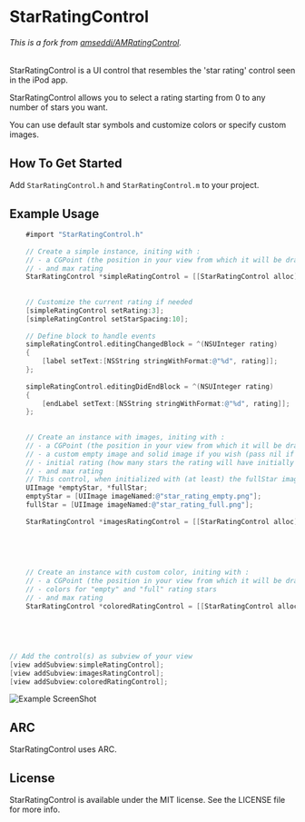 # StarRatingControl

###### This is a fork from [amseddi/AMRatingControl](https://github.com/amseddi/AMRatingControl).

StarRatingControl is a UI control that resembles the 'star rating' control seen in the iPod app.

StarRatingControl allows you to select a rating starting from 0 to any number of stars you want.

You can use default star symbols and customize colors or specify custom images.


## How To Get Started

Add `StarRatingControl.h` and `StarRatingControl.m` to your project.


## Example Usage


``` objective-c
    #import "StarRatingControl.h"
    
    // Create a simple instance, initing with :
    // - a CGPoint (the position in your view from which it will be drawn)
    // - and max rating
	StarRatingControl *simpleRatingControl = [[StarRatingControl alloc] initWithLocation:CGPointMake(90, 50)
                                                                        andMaxRating:5];
    
    // Customize the current rating if needed
    [simpleRatingControl setRating:3];
    [simpleRatingControl setStarSpacing:10];
    
    // Define block to handle events
	simpleRatingControl.editingChangedBlock = ^(NSUInteger rating)
    {
        [label setText:[NSString stringWithFormat:@"%d", rating]];
    };
    
    simpleRatingControl.editingDidEndBlock = ^(NSUInteger rating)
    {
        [endLabel setText:[NSString stringWithFormat:@"%d", rating]];
    };
    
    
    // Create an instance with images, initing with :
    // - a CGPoint (the position in your view from which it will be drawn)
    // - a custom empty image and solid image if you wish (pass nil if you want to use the default).
    // - initial rating (how many stars the rating will have initially when displayed)
    // - and max rating
    // This control, when initialized with (at least) the fullStar image will support partial rating stars, i.e., 3.5
	UIImage *emptyStar, *fullStar;
	emptyStar = [UIImage imageNamed:@"star_rating_empty.png"];
	fullStar = [UIImage imageNamed:@"star_rating_full.png"];
  
	StarRatingControl *imagesRatingControl = [[StarRatingControl alloc] initWithLocation:CGPointMake(110, 250)
                                                                          emptyImage:emptyStar
                                                                          solidImage:fullStar
                                                                       initialRating:3.5
                                                                        andMaxRating:5];
  
    // Create an instance with custom color, initing with :
    // - a CGPoint (the position in your view from which it will be drawn)
    // - colors for "empty" and "full" rating stars
    // - and max rating
	StarRatingControl *coloredRatingControl = [[StarRatingControl alloc] initWithLocation:CGPointMake(110, 370)
                                                                           emptyColor:[UIColor yellowColor]
                                                                           solidColor:[UIColor redColor]
                                                                         andMaxRating:5];
    

// Add the control(s) as subview of your view
[view addSubview:simpleRatingControl];
[view addSubview:imagesRatingControl];
[view addSubview:coloredRatingControl];
```

<img src="https://raw.github.com/amseddi/StarRatingControl/master/screenshot.png" alt="Example ScreenShot" title="Example ScreenShot" style="display:block; margin: 0 auto;">

## ARC

StarRatingControl uses ARC.

## License

StarRatingControl is available under the MIT license. See the LICENSE file for more info.

